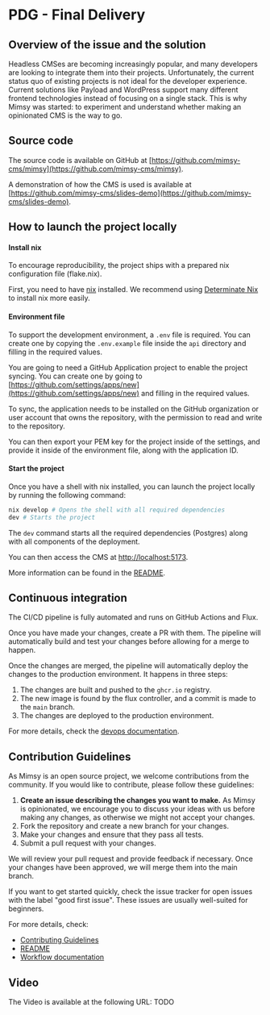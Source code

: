 # PDG - Final Delivery

## Overview of the issue and the solution
Headless CMSes are becoming increasingly popular, and many developers are looking to integrate them into their projects. Unfortunately, the current status quo of existing projects is not ideal for the developer experience. Current solutions like Payload and WordPress support many different frontend technologies instead of focusing on a single stack. This is why Mimsy was started: to experiment and understand whether making an opinionated CMS is the way to go.

## Source code

The source code is available on GitHub at [https://github.com/mimsy-cms/mimsy](https://github.com/mimsy-cms/mimsy).

A demonstration of how the CMS is used is available at [https://github.com/mimsy-cms/slides-demo](https://github.com/mimsy-cms/slides-demo).

## How to launch the project locally

#### Install nix
To encourage reproducibility, the project ships with a prepared nix configuration file (flake.nix).

First, you need to have [nix](https://nixos.org/download/#download-nix) installed. We recommend using [Determinate Nix](https://docs.determinate.systems/determinate-nix/) to install nix more easily.

#### Environment file
To support the development environment, a `.env` file is required. You can create one by copying the `.env.example` file inside the `api` directory and filling in the required values.

You are going to need a GitHub Application project to enable the project syncing. You can create one by going to [https://github.com/settings/apps/new](https://github.com/settings/apps/new) and filling in the required values.

To sync, the application needs to be installed on the GitHub organization or user account that owns the repository, with the permission to read and write to the repository.

You can then export your PEM key for the project inside of the settings, and provide it inside of the environment file, along with the application ID.

#### Start the project

Once you have a shell with nix installed, you can launch the project locally by running the following command:

```bash
nix develop # Opens the shell with all required dependencies
dev # Starts the project
```

The `dev` command starts all the required dependencies (Postgres) along with all components of the deployment.

You can then access the CMS at [http://localhost:5173](http://localhost:5173).

More information can be found in the [README](../../README.md).

## Continuous integration
The CI/CD pipeline is fully automated and runs on GitHub Actions and Flux.

Once you have made your changes, create a PR with them. The pipeline will automatically build and test your changes before allowing for a merge to happen.

Once the changes are merged, the pipeline will automatically deploy the changes to the production environment. It happens in three steps:

1. The changes are built and pushed to the `ghcr.io` registry.
2. The new image is found by the flux controller, and a commit is made to the `main` branch.
3. The changes are deployed to the production environment.

For more details, check the [devops documentation](../devops.md).

## Contribution Guidelines

As Mimsy is an open source project, we welcome contributions from the community. If you would like to contribute, please follow these guidelines:

1. **Create an issue describing the changes you want to make.** As Mimsy is opinionated, we encourage you to discuss your ideas with us before making any changes, as otherwise we might not accept your changes.
2. Fork the repository and create a new branch for your changes.
3. Make your changes and ensure that they pass all tests.
4. Submit a pull request with your changes.

We will review your pull request and provide feedback if necessary. Once your changes have been approved, we will merge them into the main branch.

If you want to get started quickly, check the issue tracker for open issues with the label "good first issue". These issues are usually well-suited for beginners.

For more details, check:
- [Contributing Guidelines](../../CONTRIBUTING.md)
- [README](../../README.md)
- [Workflow documentation](../workflow.md)

## Video

The Video is available at the following URL:
TODO
